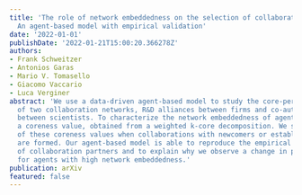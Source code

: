 ```yaml
---
title: 'The role of network embeddedness on the selection of collaboration partners:
  An agent-based model with empirical validation'
date: '2022-01-01'
publishDate: '2022-01-21T15:00:20.366278Z'
authors:
- Frank Schweitzer
- Antonios Garas
- Mario V. Tomasello
- Giacomo Vaccario
- Luca Verginer
abstract: 'We use a data-driven agent-based model to study the core-periphery structure
  of two collaboration networks, R&D alliances between firms and co-authorship relations
  between scientists. To characterize the network embeddedness of agents, we introduce
  a coreness value, obtained from a weighted k-core decomposition. We study the change
  of these coreness values when collaborations with newcomers or established agents
  are formed. Our agent-based model is able to reproduce the empirical coreness differences
  of collaboration partners and to explain why we observe a change in partner selection
  for agents with high network embeddedness.'
publication: arXiv
featured: false
---
```

